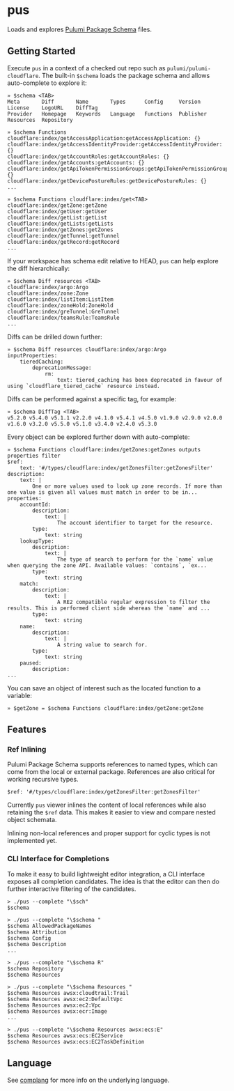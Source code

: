 # pus

Loads and explores [Pulumi Package Schema](https://www.pulumi.com/docs/using-pulumi/pulumi-packages/schema/) files.

## Getting Started

Execute `pus` in a context of a checked out repo such as `pulumi/pulumi-cloudflare`. The built-in
`$schema` loads the package schema and allows auto-complete to explore it:

    » $schema <TAB>
    Meta       Diff       Name       Types      Config     Version    License    LogoURL    DiffTag
    Provider   Homepage   Keywords   Language   Functions  Publisher  Resources  Repository

    » $schema Functions
    cloudflare:index/getAccessApplication:getAccessApplication: {}
    cloudflare:index/getAccessIdentityProvider:getAccessIdentityProvider: {}
    cloudflare:index/getAccountRoles:getAccountRoles: {}
    cloudflare:index/getAccounts:getAccounts: {}
    cloudflare:index/getApiTokenPermissionGroups:getApiTokenPermissionGroups: {}
    cloudflare:index/getDevicePostureRules:getDevicePostureRules: {}
    ...

    » $schema Functions cloudflare:index/get<TAB>
    cloudflare:index/getZone:getZone
    cloudflare:index/getUser:getUser
    cloudflare:index/getList:getList
    cloudflare:index/getLists:getLists
    cloudflare:index/getZones:getZones
    cloudflare:index/getTunnel:getTunnel
    cloudflare:index/getRecord:getRecord
    ...

If your workspace has schema edit relative to HEAD, `pus` can help explore the diff hierarchically:

    » $schema Diff resources <TAB>
    cloudflare:index/argo:Argo                    cloudflare:index/zone:Zone
    cloudflare:index/listItem:ListItem            cloudflare:index/zoneHold:ZoneHold
    cloudflare:index/greTunnel:GreTunnel          cloudflare:index/teamsRule:TeamsRule
    ...

Diffs can be drilled down further:

    » $schema Diff resources cloudflare:index/argo:Argo
    inputProperties:
        tieredCaching:
            deprecationMessage:
                rm:
                    text: tiered_caching has been deprecated in favour of using `cloudflare_tiered_cache` resource instead.

Diffs can be performed against a specific tag, for example:

    » $schema DiffTag <TAB>
    v5.2.0 v5.4.0 v5.1.1 v2.2.0 v4.1.0 v5.4.1 v4.5.0 v1.9.0 v2.9.0 v2.0.0 v1.6.0 v3.2.0 v5.5.0 v5.1.0 v3.4.0 v2.4.0 v5.3.0

Every object can be explored further down with auto-complete:

    » $schema Functions cloudflare:index/getZones:getZones outputs properties filter
    $ref:
        text: '#/types/cloudflare:index/getZonesFilter:getZonesFilter'
    description:
        text: |
            One or more values used to look up zone records. If more than one value is given all values must match in order to be in...
    properties:
        accountId:
            description:
                text: |
                    The account identifier to target for the resource.
            type:
                text: string
        lookupType:
            description:
                text: |
                    The type of search to perform for the `name` value when querying the zone API. Available values: `contains`, `ex...
            type:
                text: string
        match:
            description:
                text: |
                    A RE2 compatible regular expression to filter the       results. This is performed client side whereas the `name` and ...
            type:
                text: string
        name:
            description:
                text: |
                    A string value to search for.
            type:
                text: string
        paused:
            description:
    ...

You can save an object of interest such as the located function to a variable:

    » $getZone = $schema Functions cloudflare:index/getZone:getZone

## Features

### Ref Inlining

Pulumi Package Schema supports references to named types, which can come from the local or external
package. References are also critical for working recursive types.

```
$ref: '#/types/cloudflare:index/getZonesFilter:getZonesFilter'
```

Currently `pus` viewer inlines the content of local references while also retaining the `$ref` data.
This makes it easier to view and compare nested object schemata.

Inlining non-local references and proper support for cyclic types is not implemented yet.


### CLI Interface for Completions

To make it easy to build lightweight editor integration, a CLI interface exposes all completion candidates. The idea is
that the editor can then do further interactive filtering of the candidates.


    > ./pus --complete "\$sch"
    $schema

    > ./pus --complete "\$schema "
    $schema AllowedPackageNames
    $schema Attribution
    $schema Config
    $schema Description
    ...

    > ./pus --complete "\$schema R"
    $schema Repository
    $schema Resources

    > ./pus --complete "\$schema Resources "
    $schema Resources awsx:cloudtrail:Trail
    $schema Resources awsx:ec2:DefaultVpc
    $schema Resources awsx:ec2:Vpc
    $schema Resources awsx:ecr:Image
    ...

    > ./pus --complete "\$schema Resources awsx:ecs:E"
    $schema Resources awsx:ecs:EC2Service
    $schema Resources awsx:ecs:EC2TaskDefinition


## Language

See [complang](https://github.com/t0yv0/complang) for more info on the underlying language.
